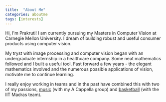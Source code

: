 ```yaml
---
title:  "About Me"
categories: aboutme
tags: [interests]
---
```


Hi, I'm Prakruti! I am currently pursuing my Masters in Computer Vision at Carnegie Mellon University. I dream of building robust and useful consumer products using computer vision. 

My tryst with image processing and computer vision began with an undergraduate internship in a healthcare company. Some neat mathematics followed and I built a useful tool. Fast forward a few years - the elegant mathematics involved and the numerous possible applications of vision, motivate me to continue learning. 

I really enjoy working in teams and in the past have combined this with two of my passions, [music](https://prakruti.github.io/misc/Music.html) (with my A Cappella group) and [basketball](https://prakruti.github.io/misc/Basketball.html) (with the IIT Madras team).